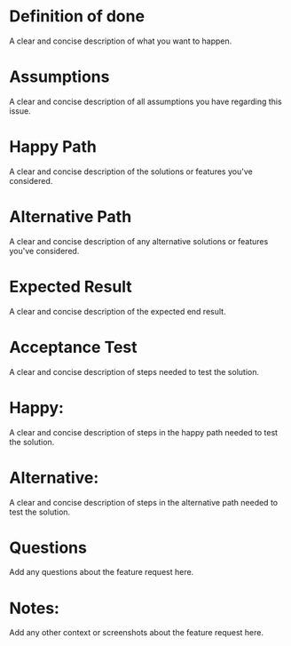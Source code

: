 # Definition of done
A clear and concise description of what you want to happen.

# Assumptions
A clear and concise description of all assumptions you have regarding this issue.

# Happy Path
A clear and concise description of the solutions or features you've considered.

# Alternative Path
A clear and concise description of any alternative solutions or features you've considered.

# Expected Result
A clear and concise description of the expected end result.

# Acceptance Test
A clear and concise description of steps needed to test the solution.

# Happy:
A clear and concise description of steps in the happy path needed to test the solution.

# Alternative:
A clear and concise description of steps in the alternative path needed to test the solution.

# Questions
Add any questions about the feature request here.

# Notes:
Add any other context or screenshots about the feature request here.
